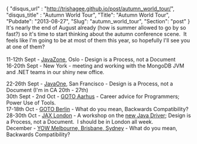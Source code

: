 {
 "disqus_url" : "http://trishagee.github.io/post/autumn_world_tour/",
 "disqus_title" : "Autumn World Tour",
 "Title": "Autumn World Tour",
 "Pubdate": "2013-08-27",
 "Slug": "autumn_world_tour",
 "Section": "post"
}
It's nearly the end of August already (how is summer allowed to go by so fast?) so it's time to start thinking about the autumn conference scene. &nbsp;It feels like I'm going to be at most of them this year, so hopefully I'll see you at one of them?<br /><br />11-12th Sept -&nbsp;<a href="http://jz13.java.no/presentation.html?id=d87f23dd">JavaZone</a>, Oslo - Design is a Process, not a Document<br />16-20th Sept - New York - meeting and working with the MongoDB JVM and .NET teams in our shiny new office.<br /><div>22-26th Sept -&nbsp;<a href="https://oracleus.activeevents.com/2013/connect/sessionDetail.ww?SESSION_ID=2056&amp;tclass=popup#.UhxAQSCzQmQ.twitter">JavaOne</a>, San Francisco - Design is a Process, not a Document (I'm in CA 20th - 27th)<br />30th Sept - 2nd Oct -&nbsp;<a href="http://gotocon.com/aarhus-2013/speaker/Trisha+Gee">GOTO Aarhus</a>&nbsp;- Career advice for Programmers; Power Use of Tools.<br />17-18th Oct -&nbsp;<a href="http://gotocon.com/berlin-2013/presentation/What%20do%20you%20mean,%20backwards%20compatibility?">GOTO Berlin</a>&nbsp;- What do you mean, Backwards Compatibility?<br />28-30th Oct -&nbsp;<a href="http://jaxlondon.com/speakers/trisha-gee">JAX London</a>&nbsp;- A workshop on the <a href="http://blog.mongodb.org/post/58136652766/the-mongodb-java-driver-3-0">new Java Driver</a>; Design is a Process, not a Document. &nbsp;I should be in London all week.<br />December -&nbsp;<a href="http://yowconference.com.au/speakers/">YOW Melbourne, Brisbane, Sydney</a>&nbsp;- What do you mean, Backwards Compatibility?<br /><div></div></div>
